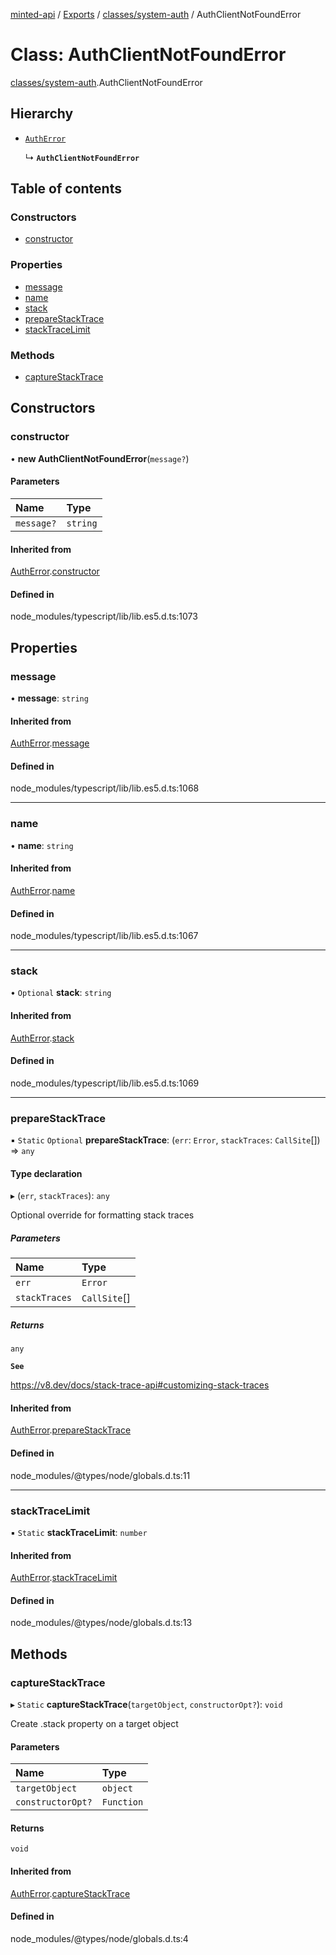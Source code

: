 [minted-api](../README.md) / [Exports](../modules.md) / [classes/system-auth](../modules/classes_system_auth.md) / AuthClientNotFoundError

# Class: AuthClientNotFoundError

[classes/system-auth](../modules/classes_system_auth.md).AuthClientNotFoundError

## Hierarchy

- [`AuthError`](classes_system_auth.AuthError.md)

  ↳ **`AuthClientNotFoundError`**

## Table of contents

### Constructors

- [constructor](classes_system_auth.AuthClientNotFoundError.md#constructor)

### Properties

- [message](classes_system_auth.AuthClientNotFoundError.md#message)
- [name](classes_system_auth.AuthClientNotFoundError.md#name)
- [stack](classes_system_auth.AuthClientNotFoundError.md#stack)
- [prepareStackTrace](classes_system_auth.AuthClientNotFoundError.md#preparestacktrace)
- [stackTraceLimit](classes_system_auth.AuthClientNotFoundError.md#stacktracelimit)

### Methods

- [captureStackTrace](classes_system_auth.AuthClientNotFoundError.md#capturestacktrace)

## Constructors

### constructor

• **new AuthClientNotFoundError**(`message?`)

#### Parameters

| Name | Type |
| :------ | :------ |
| `message?` | `string` |

#### Inherited from

[AuthError](classes_system_auth.AuthError.md).[constructor](classes_system_auth.AuthError.md#constructor)

#### Defined in

node_modules/typescript/lib/lib.es5.d.ts:1073

## Properties

### message

• **message**: `string`

#### Inherited from

[AuthError](classes_system_auth.AuthError.md).[message](classes_system_auth.AuthError.md#message)

#### Defined in

node_modules/typescript/lib/lib.es5.d.ts:1068

___

### name

• **name**: `string`

#### Inherited from

[AuthError](classes_system_auth.AuthError.md).[name](classes_system_auth.AuthError.md#name)

#### Defined in

node_modules/typescript/lib/lib.es5.d.ts:1067

___

### stack

• `Optional` **stack**: `string`

#### Inherited from

[AuthError](classes_system_auth.AuthError.md).[stack](classes_system_auth.AuthError.md#stack)

#### Defined in

node_modules/typescript/lib/lib.es5.d.ts:1069

___

### prepareStackTrace

▪ `Static` `Optional` **prepareStackTrace**: (`err`: `Error`, `stackTraces`: `CallSite`[]) => `any`

#### Type declaration

▸ (`err`, `stackTraces`): `any`

Optional override for formatting stack traces

##### Parameters

| Name | Type |
| :------ | :------ |
| `err` | `Error` |
| `stackTraces` | `CallSite`[] |

##### Returns

`any`

**`See`**

https://v8.dev/docs/stack-trace-api#customizing-stack-traces

#### Inherited from

[AuthError](classes_system_auth.AuthError.md).[prepareStackTrace](classes_system_auth.AuthError.md#preparestacktrace)

#### Defined in

node_modules/@types/node/globals.d.ts:11

___

### stackTraceLimit

▪ `Static` **stackTraceLimit**: `number`

#### Inherited from

[AuthError](classes_system_auth.AuthError.md).[stackTraceLimit](classes_system_auth.AuthError.md#stacktracelimit)

#### Defined in

node_modules/@types/node/globals.d.ts:13

## Methods

### captureStackTrace

▸ `Static` **captureStackTrace**(`targetObject`, `constructorOpt?`): `void`

Create .stack property on a target object

#### Parameters

| Name | Type |
| :------ | :------ |
| `targetObject` | `object` |
| `constructorOpt?` | `Function` |

#### Returns

`void`

#### Inherited from

[AuthError](classes_system_auth.AuthError.md).[captureStackTrace](classes_system_auth.AuthError.md#capturestacktrace)

#### Defined in

node_modules/@types/node/globals.d.ts:4
